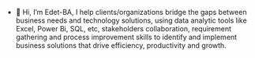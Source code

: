 - 👋 Hi, I’m Edet-BA, I help clients/organizations bridge the gaps between business needs and technology solutions, using data analytic tools like Excel, Power Bi, SQL, etc, stakeholders collaboration, requirement gathering
and process improvement skills to identify and implement business solutions that drive efficiency, productivity and growth.

